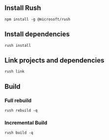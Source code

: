 ## Install Rush

```
npm install -g @microsoft/rush
```

## Install dependencies

```
rush install
```

## Link projects and dependencies

```
rush link
```

## Build

### Full rebuild

```
rush rebuild -q
```

### Incremental Build

```
rush build -q
```
